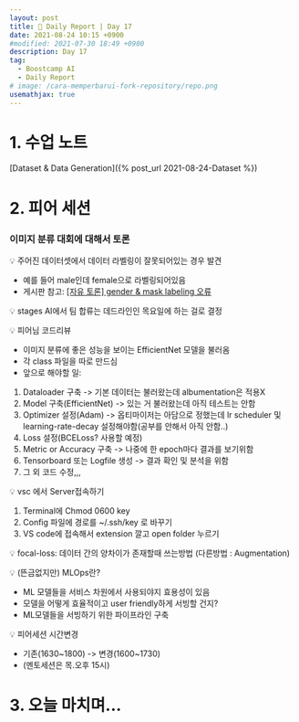 ```yaml
---
layout: post
title: 📔 Daily Report | Day 17
date: 2021-08-24 10:15 +0900
#modified: 2021-07-30 18:49 +0900
description: Day 17
tag:
  - Boostcamp AI
  - Daily Report
# image: /cara-memperbarui-fork-repository/repo.png
usemathjax: true
---
```


# 1. 수업 노트

[Dataset & Data Generation]({% post_url 2021-08-24-Dataset %})

# 2. 피어 세션

### 이미지 분류 대회에 대해서 토론

💡 주어진 데이터셋에서 데이터 라벨링이 잘못되어있는 경우 발견
- 예를 들어 male인데 female으로 라벨링되어있음
- 게시판 참고: <a href="https://stages.ai/competitions/74/discussion/post/439" target="_blank">[자유 토론] gender & mask labeling 오류</a>

💡 stages AI에서 팀 합류는 데드라인인 목요일에 하는 걸로 결정

💡 피어님 코드리뷰

- 이미지 분류에 좋은 성능을 보이는 EfficientNet 모델을 불러옴
- 각 class 파일을 따로 만드심
- 앞으로 해야할 일:

1. Dataloader 구축 -> 기본 데이터는 불러왔는데 albumentation은 적용X
2. Model 구축(EfficientNet) -> 있는 거 불러왔는데 아직 테스트는 안함
3. Optimizer 설정(Adam) -> 옵티마이저는 아담으로 정했는데 lr scheduler 및 learning-rate-decay 설정해야함(공부를 안해서 아직 안함..)
4. Loss 설정(BCELoss? 사용할 예정)
5. Metric or Accuracy 구축 -> 나중에 한 epoch마다 결과를 보기위함
6. Tensorboard 또는 Logfile 생성 -> 결과 확인 및 분석을 위함
7. 그 외 코드 수정,,,

💡 vsc 에서 Server접속하기

1. Terminal에 Chmod 0600 key
2. Config 파일에 경로를 ~/.ssh/key 로 바꾸기
3. VS code에 접속해서 extension 깔고 open folder 누르기

💡 focal-loss: 데이터 간의 양차이가 존재할때 쓰는방법 (다른방법 : Augmentation)

💡 (뜬금없지만) MLOps란?
- ML 모델들을 서비스 차원에서 사용되야지 효용성이 있음
- 모델을 어떻게 효율적이고 user friendly하게 서빙할 건지?
- ML모델들을 서빙하기 위한 파이프라인 구축

💡 피어세션 시간변경
- 기존(1630~1800) -> 변경(1600~1730)
- (멘토세션은 목.오후 15시)

# 3. 오늘 마치며...

